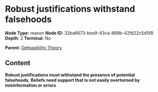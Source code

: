 # Robust justifications withstand falsehoods

**Node Type:** reason
**Node ID:** 32ba6673-bee9-43ca-889b-42fd22c5d5f8
**Depth:** 2
**Terminal:** No

**Parent:** [Defeasibility Theory](defeasibility-theory.md)

## Content

**Robust justifications must withstand the presence of potential falsehoods**, **Beliefs need support that is not easily overturned by misinformation or errors**
